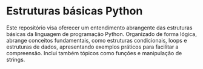 # Estruturas básicas Python
Este repositório visa oferecer um entendimento abrangente das estruturas básicas da linguagem de programação Python. Organizado de forma lógica, abrange conceitos fundamentais, como estruturas condicionais, loops e estruturas de dados, apresentando exemplos práticos para facilitar a compreensão. Inclui também tópicos como funções e manipulação de strings.



